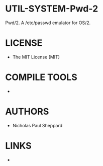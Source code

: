 UTIL-SYSTEM-Pwd-2
=================

Pwd/2. A /etc/passwd emulator for OS/2.

LICENSE
===============
* The MIT License (MIT)


COMPILE TOOLS
===============
* 

AUTHORS
===============
* Nicholas Paul Sheppard

LINKS
===============
* 
